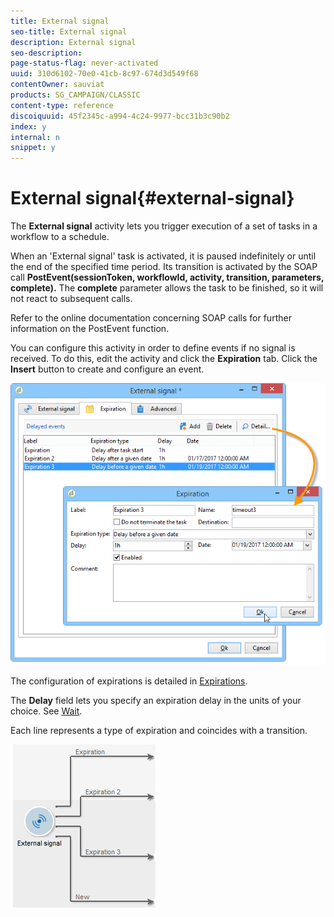```yaml
---
title: External signal
seo-title: External signal
description: External signal
seo-description: 
page-status-flag: never-activated
uuid: 310d6102-70e0-41cb-8c97-674d3d549f68
contentOwner: sauviat
products: SG_CAMPAIGN/CLASSIC
content-type: reference
discoiquuid: 45f2345c-a994-4c24-9977-bcc31b3c90b2
index: y
internal: n
snippet: y
---
```


# External signal{#external-signal}

The **External signal** activity lets you trigger execution of a set of tasks in a workflow to a schedule.

When an 'External signal' task is activated, it is paused indefinitely or until the end of the specified time period. Its transition is activated by the SOAP call **PostEvent(sessionToken, workflowId, activity, transition, parameters, complete).** The **complete** parameter allows the task to be finished, so it will not react to subsequent calls.

Refer to the online documentation concerning SOAP calls for further information on the PostEvent function.

You can configure this activity in order to define events if no signal is received. To do this, edit the activity and click the **Expiration** tab. Click the **Insert** button to create and configure an event.

![](assets/edit_signal.png)

The configuration of expirations is detailed in [Expirations](../../workflow/using/external-signal.md#expirations).

The **Delay** field lets you specify an expiration delay in the units of your choice. See [Wait](../../workflow/using/wait.md).

Each line represents a type of expiration and coincides with a transition.

![](assets/external_sign_diag.png)

